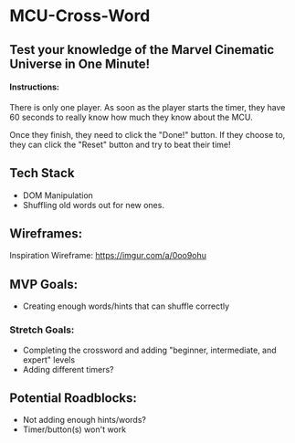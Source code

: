# MCU-Cross-Word

## Test your knowledge of the Marvel Cinematic Universe in One Minute!

#### Instructions:

There is only one player. As soon as the player starts the timer, they have 60 seconds to really know how much they know about the MCU. 

Once they finish, they need to click the "Done!" button. If they choose to, they can click the "Reset" button and try to beat their time!

## Tech Stack
- DOM Manipulation
- Shuffling old words out for new ones.

## Wireframes:
Inspiration Wireframe: https://imgur.com/a/0oo9ohu


## MVP Goals:
- Creating enough words/hints that can shuffle correctly

### Stretch Goals:
- Completing the crossword and adding "beginner, intermediate, and expert" levels
- Adding different timers?

## Potential Roadblocks:
- Not adding enough hints/words?
- Timer/button(s) won't work
